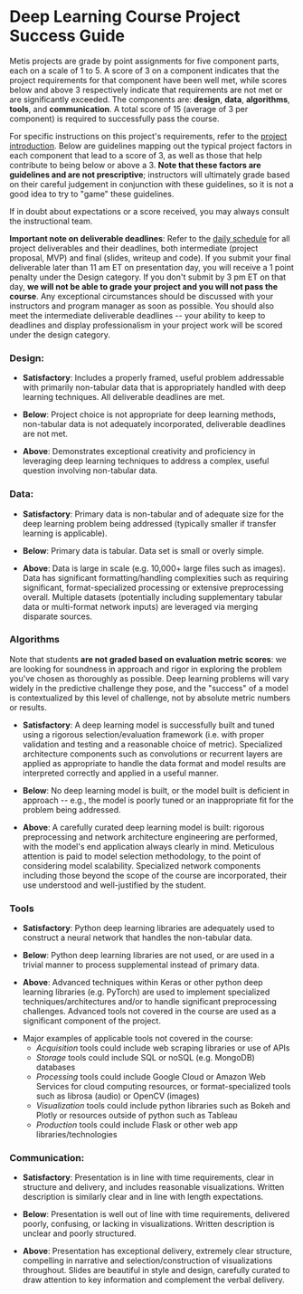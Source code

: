 # Deep Learning Course Project Success Guide

Metis projects are grade by point assignments for five component parts, each on a scale of 1 to 5.
A score of 3 on a component indicates that the project requirements for that component have been well met,
while scores below and above 3 respectively indicate that requirements are not met or are significantly exceeded. 
The components are: **design**, **data**, **algorithms**, **tools**, and **communication**. A total score of 15 (average of 3 per component) is required to successfully pass the course.

For specific instructions on this project's requirements, refer to the [project introduction](./project_intro.md). 
Below are guidelines mapping out the typical project factors in each component that lead to a score of 3, as well as those that help contribute to being below or above a 3. 
**Note that these factors are guidelines and are not prescriptive**; instructors will ultimately grade based on their careful judgement in conjunction with these guidelines, 
so it is not a good idea to try to "game" these guidelines. 

If in doubt about expectations or a score received, you may always consult the instructional team.

**Important note on deliverable deadlines**: Refer to the [daily schedule](../../README.md) for all project deliverables and their deadlines, both intermediate (project proposal, MVP) and final (slides, writeup and code). If you submit your final deliverable later than 11 am ET on presentation day, you will receive a 1 point penalty under the Design category. If you don't submit by 3 pm ET on that day, **we will not be able to grade your project and you will not pass the course**. Any exceptional circumstances should be discussed with your instructors and program manager as soon as possible. You should also meet the intermediate deliverable deadlines  -- your ability to keep to deadlines and display professionalism in your project work will be scored under the design category.

### Design:

*  **Satisfactory**: Includes a properly framed, useful problem addressable with primarily non-tabular data that is appropriately handled with deep learning techniques. All deliverable deadlines are met.  

*  **Below**: Project choice is not appropriate for deep learning methods, non-tabular data is not adequately incorporated, deliverable deadlines are not met.
*  **Above**: Demonstrates exceptional creativity and proficiency in leveraging deep learning techniques to address a complex, useful question involving non-tabular data. 

### Data:

*  **Satisfactory**: Primary data is non-tabular and of adequate size for the deep learning problem being addressed (typically smaller if transfer learning is applicable).

*  **Below**: Primary data is tabular. Data set is small or overly simple. 
*  **Above**: Data is large in scale (e.g. 10,000+ large files such as images).
Data has significant formatting/handling complexities
such as requiring significant, format-specialized processing or extensive preprocessing overall. 
Multiple datasets (potentially including supplementary tabular data or multi-format network inputs) are leveraged via merging disparate sources.  
 
### Algorithms

Note that students **are not graded based on evaluation metric scores**: we are looking for soundness in approach and rigor in exploring the problem you've chosen as thoroughly as possible. Deep learning problems will vary widely in the predictive challenge they pose, and the "success" of a model is contextualized by this level of challenge, not by absolute metric numbers or results. 

*  **Satisfactory**: A deep learning model is successfully built and tuned using a rigorous selection/evaluation framework (i.e. with proper validation and testing and a reasonable choice of metric). Specialized architecture components such as convolutions or recurrent layers are applied as appropriate to handle the data format and model results are interpreted correctly and applied in a useful manner. 

*  **Below**: No deep learning model is built, or the model built is deficient in approach -- e.g., the model is poorly tuned or an inappropriate fit for the problem being addressed.      
*  **Above**: A carefully curated deep learning model is built: rigorous preprocessing and network architecture engineering are performed, with the model's end application always clearly in mind. Meticulous attention is paid to model selection methodology, to the point of considering model scalability. Specialized network components including those beyond the scope of the course are incorporated, their use understood and well-justified by the student.  

### Tools

*  **Satisfactory**: Python deep learning libraries are adequately used to construct a neural network that handles the non-tabular data.

*  **Below**: Python deep learning libraries are not used, or are used in a trivial manner to process supplemental instead of primary data.
*  **Above**: Advanced techniques within Keras or other python deep learning libraries (e.g. PyTorch) are used to implement specialized techniques/architectures and/or to handle significant preprocessing challenges. Advanced tools not covered in the course are used as a significant component of the project.

- Major examples of applicable tools not covered in the course:
  - *Acquisition* tools could include web scraping libraries or use of APIs
  - *Storage* tools could include SQL or noSQL (e.g. MongoDB) databases
  - *Processing* tools could include Google Cloud or Amazon Web Services for cloud computing resources, or format-specialized tools such as librosa (audio) or OpenCV (images)
  - *Visualization* tools could include python libraries such as Bokeh and Plotly or resources outside of python such as Tableau
  - *Production* tools could include Flask or other web app libraries/technologies

### Communication:
 
*  **Satisfactory**: Presentation is in line with time requirements, clear in structure and delivery, and includes reasonable visualizations. 
Written description is similarly clear and in line with length expectations.

*  **Below**: Presentation is well out of line with time requirements, delivered poorly, confusing, or lacking in visualizations. 
Written description is unclear and poorly structured.
*  **Above**: Presentation has exceptional delivery, extremely clear structure, compelling in narrative and selection/construction of visualizations throughout. Slides are beautiful in style and design, carefully curated to draw attention to key information and complement the verbal delivery.  

